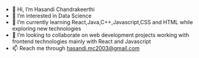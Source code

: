 - 👋 Hi, I’m Hasandi Chandrakeerthi
- 👀 I’m interested in Data Science 
- 🌱 I’m currently learning React,Java,C++,Javascript,CSS and HTML while exploring new technologies
- 💞️ I’m looking to collaborate on web development projects working with frontend technologies mainly with React and Javascript 
- 📫 Reach me through hasandi.mc2003@gmail.com 


<!---
hasandimc/hasandimc is a ✨ special ✨ repository because its `README.md` (this file) appears on your GitHub profile.
You can click the Preview link to take a look at your changes.
--->
